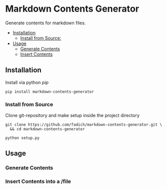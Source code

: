 # Markdown Contents Generator

Generate contents for markdown files.

<contents-start />

- [Installation](#installation)
  - [Install from Source:](#installfromsource)
- [Usage](#usage)
  - [Generate Contents](#generatecontents)
  - [Insert Contents](#insertcontents)

<contents-finish />

## Installation

Install via python _pip_
```shell
pip install markdown-contents-generator
```

### Install from Source

Clone git-repository and make setup inside the project directory
```shell
git clone https://github.com/fadich/markdown-contents-generator.git \
  && cd markdown-contents-generator

python setup.py
```

## Usage

### Generate Contents

### Insert Contents into a /file
